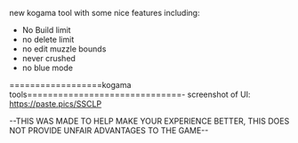 new kogama tool with some nice features including:
- No Build limit
- no delete limit
- no edit muzzle bounds
- never crushed
- no blue mode

==================kogama tools==============================-
screenshot of UI:
https://paste.pics/SSCLP


--THIS WAS MADE TO HELP MAKE YOUR EXPERIENCE BETTER, THIS DOES NOT PROVIDE UNFAIR ADVANTAGES TO THE GAME--

